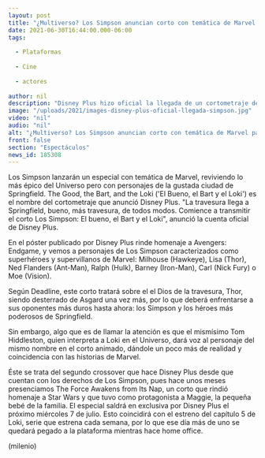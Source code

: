 ```yaml
---
layout: post
title: "¿Multiverso? Los Simpson anuncian corto con temática de Marvel para Disney Plus"
date: 2021-06-30T16:44:00.000-06:00
tags:
  
  - Plataformas
  
  - Cine
  
  - actores
  
author: nil
description: "Disney Plus hizo oficial la llegada de un cortometraje de Los Simpson con temática de Marvel; así sería. "
image: "/uploads/2021/images-disney-plus-oficial-llegada-simpson.jpg"
video: "nil"
audio: "nil"
alt: "¿Multiverso? Los Simpson anuncian corto con temática de Marvel para Disney Plus"
front: false
section: "Espectáculos"
news_id: 185308
---
```


Los Simpson lanzarán un especial con temática de Marvel, reviviendo lo más épico del Universo pero con personajes de la gustada ciudad de Springfield. The Good, the Bart, and the Loki ('El Bueno, el Bart y el Loki') es el nombre del cortometraje que anunció Disney Plus. "La travesura llega a Springfield, bueno, más travesura, de todos modos. Comience a transmitir el corto Los Simpson: El bueno, el Bart y el Loki", anunció la cuenta oficial de Disney Plus. 

En el póster publicado por Disney Plus rinde homenaje a Avengers: Endgame, y vemos a personajes de Los Simpson caracterizados como superhéroes y supervillanos de Marvel: Milhouse (Hawkeye), Lisa (Thor), Ned Flanders (Ant-Man), Ralph (Hulk), Barney (Iron-Man), Carl (Nick Fury) o Moe (Vision). 

Según Deadline, este corto tratará sobre el el Dios de la travesura, Thor, siendo desterrado de Asgard una vez más, por lo que deberá enfrentarse a sus oponentes más duros hasta ahora: los Simpson y los héroes más poderosos de Springfield. 

Sin embargo, algo que es de llamar la atención es que el mismísimo Tom Hiddleston, quien interpreta a Loki en el Universo, dará voz al personaje del mismo nombre en el corto animado, dándole un poco más de realidad y coincidencia con las historias de Marvel.

Éste se trata del segundo crossover que hace Disney Plus desde que cuentan con los derechos de Los Simpson, pues hace unos meses presenciamos The Force Awakens from Its Nap, un corto que rindió homenaje a Star Wars y que tuvo como protagonista a Maggie, la pequeña bebé de la familia. 
El especial saldrá en exclusiva por Disney Plus el próximo miércoles 7 de julio. Esto coincidirá con el estreno del capítulo 5 de Loki, serie que estrena cada semana, por lo que ese día más de uno se quedará pegado a la plataforma mientras hace home office. 

(milenio)